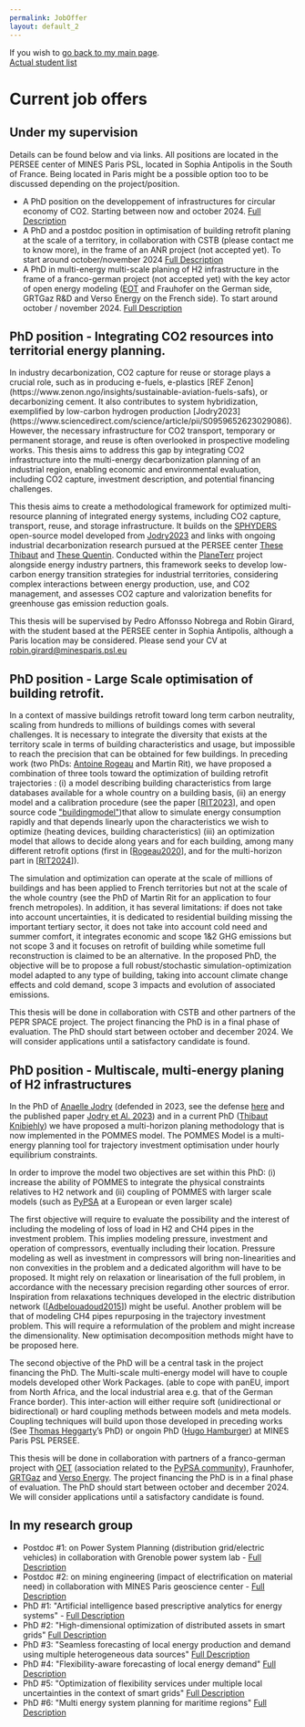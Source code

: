 ```yaml
---
permalink: JobOffer
layout: default_2
---
```


If you wish to [go back to my main page]({{site.url}}/index.html#Available).
<br>
[Actual student list](https://www.robingirard.eu/StudentList.html)
# Current job offers

## Under my supervision
Details can be found below and via links. All positions are located in the PERSEE center of MINES Paris PSL, located in Sophia Antipolis in the South of France. Being located in Paris might be a possible option too to be discussed depending on the project/position.


 - A PhD position on the developpement of infrastructures for circular economy of CO2.  Starting between now and october 2024. [Full Description](#theseplanetterr4)
 - A PhD and a postdoc position in optimisation of building retrofit planing at the scale of a territory, in collaboration with CSTB (please contact me to know more), in the frame of an ANR project (not accepted yet). To start around october/november 2024  [Full Description](#thesebuilding)
 - A PhD in multi-energy multi-scale planing of H2 infrastructure in the frame of a franco-german project (not accepted yet) with the key actor of open energy modeling ([EOT](https://openenergytransition.org/) and Frauhofer on the German side, GRTGaz R&D and Verso Energy on the French side). To start around october / november 2024. [Full Description](#thesefrancogerman)



##  PhD position - Integrating CO2 resources into territorial energy planning.
<a id="theseplanetterr4">
In industry decarbonization, CO2 capture for reuse or storage plays a crucial role, such as in producing e-fuels, e-plastics [REF Zenon](https://www.zenon.ngo/insights/sustainable-aviation-fuels-safs), or decarbonizing cement. It also contributes to system hybridization, exemplified by low-carbon hydrogen production  [Jodry2023](https://www.sciencedirect.com/science/article/pii/S0959652623029086). However, the necessary infrastructure for CO2 transport, temporary or permanent storage, and reuse is often overlooked in prospective modeling works. This thesis aims to address this gap by integrating CO2 infrastructure into the multi-energy decarbonization planning of an industrial region, enabling economic and environmental evaluation, including CO2 capture, investment description, and potential financing challenges.

This thesis aims to create a methodological framework for optimized multi-resource planning of integrated energy systems, including CO2 capture, transport, reuse, and storage infrastructure. It builds on the [SPHYDERS](https://git.persee.mines-paristech.fr/energy-alternatives/operation-and-planning) open-source model developed from [Jodry2023](https://www.sciencedirect.com/science/article/pii/S0959652623029086) and links with ongoing industrial decarbonization research pursued at the PERSEE center [These Thibaut](https://www.robingirard.eu/StudentList.html#ThibautKnibiehly) and [These Quentin](https://www.robingirard.eu/StudentList.html#QuentinRaillard-Cazanove). Conducted within the [PlaneTerr](https://planeterr.fr/) project alongside energy industry partners, this framework seeks to develop low-carbon energy transition strategies for industrial territories, considering complex interactions between energy production, use, and CO2 management, and assesses CO2 capture and valorization benefits for greenhouse gas emission reduction goals.


This thesis will be supervised by Pedro Affonsso Nobrega and Robin Girard, with the student based at the PERSEE center in Sophia Antipolis, although a Paris location may be considered. Please send your CV at robin.girard@minesparis.psl.eu

##  PhD position - Large Scale optimisation of building retrofit.
<a id="thesebuilding">

In a context of massive buildings retrofit toward long term carbon neutrality, scaling from hundreds to millions of buildings comes with several challenges. It is necessary to integrate the diversity that exists at the territory scale in terms of building characteristics and usage, but impossible to reach the precision that can be obtained for few buildings. In preceding work (two PhDs: [Antoine Rogeau](https://theses.fr/2020UPSLM014) and Martin Rit), we have proposed a combination of three tools toward the optimization of building retrofit trajectories : (i) a model describing building characteristics from large databases available for a whole country on a building basis, (ii) an energy model and a calibration procedure (see the paper [[RIT2023](https://www-sciencedirect-com.minesparis-psl.idm.oclc.org/science/article/pii/S0378778823004358?via%3Dihub)], and open source code ["buildingmodel"](https://gitlab.com/energytransition/buildingmodel))that allow to simulate energy consumption rapidly and that depends linearly upon the characteristics we wish to optimize (heating devices, building characteristics) (iii) an optimization model that allows to decide along years and for each building, among many different retrofit options (first in [[Rogeau2020](https://www-sciencedirect-com.minesparis-psl.idm.oclc.org/science/article/pii/S0306261920301513?via%3Dihub)], and for the multi-horizon part in [[RIT2024](https://www-sciencedirect-com.minesparis-psl.idm.oclc.org/science/article/pii/S0306261924003192?via%3Dihub)]).

The simulation and optimization can operate at the scale of millions of buildings and has been applied to French territories but not at the scale of the whole country (see the PhD of Martin Rit for an application to four french metropoles). In addition, it has several limitations: if does not take into account uncertainties, it is dedicated to residential building missing the important tertiary sector, it does not take into account cold need and summer comfort, it integrates economic and scope 1&2 GHG emissions but not scope 3 and it focuses on retrofit of building while sometime full reconstruction is claimed to be an alternative. In the proposed PhD, the objective will be to propose a full robust/stochastic simulation-optimization model adapted to any type of building, taking into account climate change effects and cold demand, scope 3 impacts and evolution of associated emissions.

This thesis will be done in collaboration with CSTB and other partners of the PEPR SPACE project. The project financing the PhD is in a final phase of evaluation. The PhD should start between october and december 2024. We will consider applications until a satisfactory candidate is found.

##  PhD position - Multiscale, multi-energy planing of H2 infrastructures
<a id="thesefrancogerman">

In the PhD of [Anaelle Jodry](https://theses.fr/s247634) (defended in 2023, see the defense [here](https://www.youtube.com/watch?v=fftKdl0Rv1A) and the published paper [Jodry et Al. 2023](https://doi-org.minesparis-psl.idm.oclc.org/10.1016/j.jclepro.2023.138750)) and in a current PhD ([Thibaut Knibiehly](https://www.robingirard.eu/StudentList.html#ThibautKnibiehly)) we have proposed a multi-horizon planing methodology that is now implemented in the POMMES model. The POMMES Model is a multi-energy planning tool for trajectory investment optimisation under hourly equilibrium constraints.

In order to improve the model two objectives are set within this PhD: (i) increase the ability of POMMES to integrate the physical constraints relatives to H2 network and (ii) coupling of POMMES with larger scale models (such as [PyPSA](https://pypsa.org/) at a European or even larger scale)

The first objective will require to evaluate the possibility and the interest of including the modeling of loss of load in H2 and CH4 pipes in the investment problem. This implies modeling pressure, investment and operation of compressors, eventually including their location. Pressure modeling as well as investment in compressors will bring non-linearities and non convexities in the problem and a dedicated algorithm will have to be proposed. It might rely on relaxation or linearisation of the full problem, in accordance with the necessary precision regarding other sources of error. Inspiration from relaxations techniques developed in the electric distribution network ([[Adbelouadoud2015](https://doi.org/10.1016/j.ijepes.2014.12.084)]) might be useful. Another problem will be that of modeling CH4 pipes repurposing in the trajectory investment problem. This will require a reformulation of the problem and might increase the dimensionality. New optimisation decomposition methods might have to be proposed here.

The second objective of the PhD will be a central task in the project financing the PhD. The Multi-scale multi-energy model will have to couple models developed other Work Packages. (able to cope with panEU, import from North Africa, and the local industrial area e.g. that of the German France border).  This inter-action will either require soft (unidirectional or bidirectional) or hard coupling methods between models and meta models. Coupling techniques will build upon those developed in preceding works (See [Thomas Heggarty](https://theses.fr/2021UPSLM030)’s PhD) or ongoin PhD ([Hugo Hamburger](https://www.robingirard.eu/StudentList.html#HugoHamburger)) at MINES Paris PSL PERSEE.  

This thesis will be done in collaboration with partners of a franco-german project with [OET](https://openenergytransition.org/) (association related to the [PyPSA community](https://pypsa.org/)), Fraunhofer, [GRTGaz](https://www.grtgaz.com/) and [Verso Energy](https://verso.energy/en/homepage/). The project financing the PhD is in a final phase of evaluation. The PhD should start between october and december 2024. We will consider applications until a satisfactory candidate is found.


## In my research group
- Postdoc #1:   on Power System Planning (distribution grid/electric vehicles) in collaboration with Grenoble power system lab - [Full Description](https://www.persee.minesparis.psl.eu/Nous-rejoindre/PostDoc-Carnot-Mines-MatElec-PERSEE.pdf/)
- Postdoc #2: on mining engineering (impact of electrification on material need) in collaboration with MINES Paris geoscience center - [Full Description](https://www.geosciences.minesparis.psl.eu/wp-content/uploads/2023/12/231106_PostDocGeosciencesMatElec-1.pdf)
- PhD #1: "Artificial intelligence based prescriptive analytics for energy systems" - [Full Description](https://www.abg.asso.fr/fr/candidatOffres/show/id_offre/114613/job/phd-1-at-mines-paris-in-data-science-energy-artificial-intelligence-based-prescriptive-analytics-for-energy-systems)
- PhD #2: "High-dimensional optimization of distributed assets in smart grids" [Full Description](https://www.abg.asso.fr/fr/candidatOffres/show/id_offre/119694/job/phd-2-at-mines-paris-in-data-science-energy-high-dimensional-optimization-of-distributed-assets-in-smart-grids)
- PhD #3: "Seamless forecasting of local energy production and demand using multiple heterogeneous data sources" [Full Description](https://www.abg.asso.fr/fr/candidatOffres/show/id_offre/119712/job/phd-3-at-mines-paris-in-data-science-energy-seamless-forecasting-of-local-energy-production-and-demand-using-multiple-heterogeneous-data-sources)
- PhD #4: "Flexibility-aware forecasting of local energy demand" [Full Description](https://www.abg.asso.fr/fr/candidatOffres/show/id_offre/119787/job/phd-4-at-mines-paris-in-data-science-energy-flexibility-aware-forecasting-of-local-energy-demand)
- PhD #5: "Optimization of flexibility services under multiple local uncertainties in the context of smart grids" [Full Description](https://www.abg.asso.fr/fr/candidatOffres/show/id_offre/119969/job/phd-5-at-mines-paris-in-data-science-energy-optimization-of-flexibility-services-under-multiple-local-uncertainties-in-the-context-of-smart-grids)
- PhD #6: "Multi energy system planning for maritime regions" [Full Description](https://www.abg.asso.fr/fr/candidatOffres/show/id_offre/119886/job/multi-energy-system-planning-for-maritime-regions)
